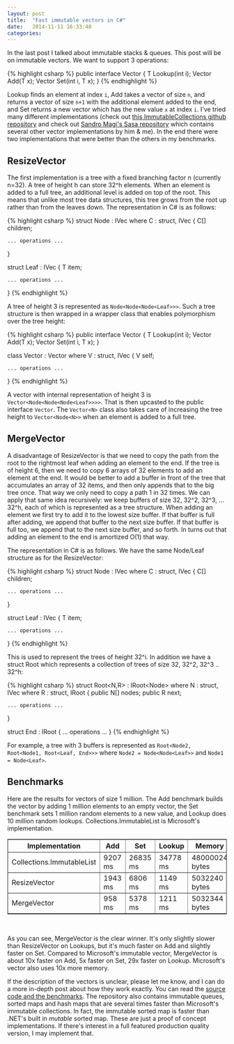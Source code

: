 ```yaml
---
layout: post
title:  "Fast immutable vectors in C#"
date:   2014-11-11 16:33:40
categories: 
---
```


In the last post I talked about immutable stacks & queues. This post will be on immutable vectors. We want to support 3 operations:

{% highlight csharp %}
public interface Vector 
{
    T Lookup(int i);
    Vector Add(T x);
    Vector Set(int i, T x);
}
{% endhighlight %}

Lookup finds an element at index `i`, Add takes a vector of size `n`, and returns a vector of size `n+1` with the additional element added to the end, and Set returns a new vector which has the new value `x` at index `i`. I've tried many different implementations (check out [this ImmutableCollections github repository](https://github.com/julesjacobs/ImmutableCollections/tree/master/ImmutableCollections/ImmutableCollections/Vectors) and check out [Sandro Magi's Sasa repository](http://sourceforge.net/p/sasa/code/ci/default/tree/Bench/) which contains several other vector implementations by him & me). In the end there were two implementations that were better than the others in my benchmarks.

## ResizeVector ##

The first implementation is a tree with a fixed branching factor n (currently n=32). A tree of height h can store 32^h elements. When an element is added to a full tree, an additional level is added on top of the root. This means that unlike most tree data structures, this tree grows from the root up rather than from the leaves down. The representation in C# is as follows:

{% highlight csharp %}
struct Node<C> : IVec where C : struct, IVec
{
    C[] children;

    ... operations ...
}

struct Leaf : IVec
{
    T item;

    ... operations ...
}
{% endhighlight %}

A tree of height 3 is represented as `Node<Node<Node<Leaf>>>`. Such a tree structure is then wrapped in a wrapper class that enables polymorphism over the tree height:

{% highlight csharp %}
public interface Vector 
{
    T Lookup(int i);
    Vector Add(T x);
    Vector Set(int i, T x);
}

class Vector<V> : Vector where V : struct, IVec
{
    V self;

    ... operations ...
}
{% endhighlight %}

A vector with internal representation of height 3 is `Vector<Node<Node<Node<Leaf>>>>`. That is then upcasted to the public interface `Vector`. The `Vector<N>` class also takes care of increasing the tree height to `Vector<Node<N>>` when an element is added to a full tree.

## MergeVector ##

A disadvantage of ResizeVector is that we need to copy the path from the root to the rightmost leaf when adding an element to the end. If the tree is of height 6, then we need to copy 6 arrays of 32 elements to add an element at the end. It would be better to add a buffer in front of the tree that accumulates an array of 32 items, and then only appends that to the big tree once. That way we only need to copy a path 1 in 32 times. We can apply that same idea recursively: we keep buffers of size 32, 32^2, 32^3, ... 32^h, each of which is represented as a tree structure. When adding an element we first try to add it to the lowest size buffer. If that buffer is full after adding, we append that buffer to the next size buffer. If that buffer is full too, we append that to the next size buffer, and so forth. In turns out that adding an element to the end is amortized O(1) that way. 

The representation in C# is as follows. We have the same Node/Leaf structure as for the ResizeVector:

{% highlight csharp %}
struct Node<C> : IVec where C : struct, IVec
{
    C[] children;

    ... operations ...
}

struct Leaf : IVec
{
    T item;

    ... operations ...
}
{% endhighlight %}

This is used to represent the trees of height 32^i. In addition we have a struct Root which represents a collection of trees of size 32, 32^2, 32^3 .. 32^h:

{% highlight csharp %}
struct Root<N,R> : IRoot<Node<N>>
    where N : struct, IVec 
    where R : struct, IRoot<N>
{
    public N[] nodes;
    public R next;

    ... operations ...
}

struct End : IRoot<Leaf>
{
    ... operations ...
}
{% endhighlight %}

For example, a tree with 3 buffers is represented as `Root<Node2, Root<Node1, Root<Leaf, End>>>` where `Node2 = Node<Node<Leaf>>` and `Node1 = Node<Leaf>`.

## Benchmarks ##

Here are the results for vectors of size 1 million. The Add benchmark builds the vector by adding 1 million elements to an empty vector, the Set benchmark sets 1 million random elements to a new value, and Lookup does 10 million random lookups. Collections.ImmutableList is Microsoft's implementation.

<table border="1">
<tr><th>Implementation</th><th>Add</th><th>Set</th><th>Lookup</th><th>Memory</th></tr>
<tr><td>Collections.ImmutableList </td><td> 9207 ms </td><td> 26835 ms </td><td> 34778 ms </td><td> 48000024 bytes</td></tr>
<tr><td>ResizeVector </td><td> 1943 ms </td><td> 6806 ms </td><td> 1149 ms </td><td> 5032240 bytes</td></tr>
<tr><td>MergeVector </td><td> 958 ms </td><td> 5378 ms </td><td> 1211 ms </td><td> 5032344 bytes</td></tr>
</table>
<br>

As you can see, MergeVector is the clear winner. It's only slightly slower than ResizeVector on Lookups, but it's much faster on Add and slightly faster on Set. Compared to Microsoft's immutable vector, MergeVector is about 10x faster on Add, 5x faster on Set, 29x faster on Lookup. Microsoft's vector also uses 10x more memory. 

If the description of the vectors is unclear, please let me know, and I can do a more in-depth post about how they work exactly. You can read the [source code and the benchmarks](https://github.com/julesjacobs/ImmutableCollections/tree/master/ImmutableCollections/ImmutableCollections/Vectors). The repository also contains immutable queues, sorted maps and hash maps that are several times faster than Microsoft's immutable collections. In fact, the immutable sorted map is faster than .NET's built in *mutable* sorted map. These are just a proof of concept implementations. If there's interest in a full featured production quality version, I may implement that.